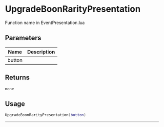 # UpgradeBoonRarityPresentation

Function name in EventPresentation.lua

## Parameters

| Name   | Description |
| ------ | ----------- |
| button |             |

## Returns

`none`

## Usage

```lua
UpgradeBoonRarityPresentation(button)
```

---
